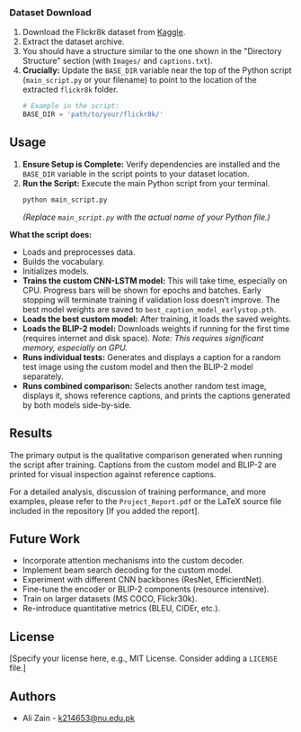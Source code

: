 
### Dataset Download

1.  Download the Flickr8k dataset from [Kaggle](https://www.kaggle.com/datasets/adityajn105/flickr8k).
2.  Extract the dataset archive.
3.  You should have a structure similar to the one shown in the "Directory Structure" section (with `Images/` and `captions.txt`).
4.  **Crucially:** Update the `BASE_DIR` variable near the top of the Python script (`main_script.py` or your filename) to point to the location of the extracted `flickr8k` folder.
    ```python
    # Example in the script:
    BASE_DIR = 'path/to/your/flickr8k/'
    ```

## Usage

1.  **Ensure Setup is Complete:** Verify dependencies are installed and the `BASE_DIR` variable in the script points to your dataset location.
2.  **Run the Script:** Execute the main Python script from your terminal.
    ```bash
    python main_script.py
    ```
    *(Replace `main_script.py` with the actual name of your Python file.)*

**What the script does:**

*   Loads and preprocesses data.
*   Builds the vocabulary.
*   Initializes models.
*   **Trains the custom CNN-LSTM model:** This will take time, especially on CPU. Progress bars will be shown for epochs and batches. Early stopping will terminate training if validation loss doesn't improve. The best model weights are saved to `best_caption_model_earlystop.pth`.
*   **Loads the best custom model:** After training, it loads the saved weights.
*   **Loads the BLIP-2 model:** Downloads weights if running for the first time (requires internet and disk space). *Note: This requires significant memory, especially on GPU.*
*   **Runs individual tests:** Generates and displays a caption for a random test image using the custom model and then the BLIP-2 model separately.
*   **Runs combined comparison:** Selects another random test image, displays it, shows reference captions, and prints the captions generated by both models side-by-side.

## Results

The primary output is the qualitative comparison generated when running the script after training. Captions from the custom model and BLIP-2 are printed for visual inspection against reference captions.

For a detailed analysis, discussion of training performance, and more examples, please refer to the `Project_Report.pdf` or the LaTeX source file included in the repository [If you added the report].

## Future Work

*   Incorporate attention mechanisms into the custom decoder.
*   Implement beam search decoding for the custom model.
*   Experiment with different CNN backbones (ResNet, EfficientNet).
*   Fine-tune the encoder or BLIP-2 components (resource intensive).
*   Train on larger datasets (MS COCO, Flickr30k).
*   Re-introduce quantitative metrics (BLEU, CIDEr, etc.).

## License

[Specify your license here, e.g., MIT License. Consider adding a `LICENSE` file.]

## Authors

*   Ali Zain - k214653@nu.edu.pk

